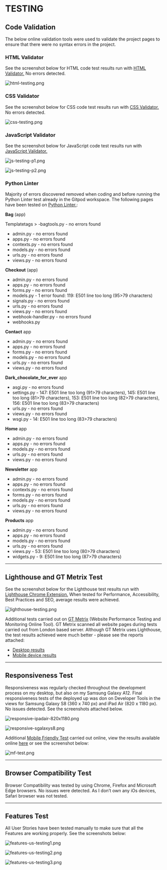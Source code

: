 # TESTING

## Code Validation
The below online validation tools were used to validate the project pages to ensure that there were no syntax errors in the project.

### HTML Validator
See the screenshot below for HTML code test results run with [HTML Validator.](https://validator.w3.org/) No errors detected.

![html-testing.png](./docs/images/html-testing.png)

### CSS Validator

See the screenshot below for CSS code test results run with [CSS Validator.](https://jigsaw.w3.org/css-validator/) No errors detected.

![css-testing.png](./docs/images/css-testing.png)

### JavaScript Validator

See the screenshot below for JavaScript code test results run with [JavaScript Validator.](https://jshint.com/)

![js-testing-p1.png](./docs/images/js-testing-p1.png)

![js-testing-p2.png](./docs/images/js-testing-p2.png)


### Python Linter

Majority of errors discovered removed when coding and before running the Python Linter test already in the Gitpod workspace.
The following pages have been tested on [Python Linter.](https://pep8ci.herokuapp.com/):

**Bag** (app)

Templatetags >
-bagtools.py - no errors found

- admin.py - no errors found
- apps.py - no errors found
- contexts.py - no errors found
- models.py - no errors found
- urls.py - no errors found
- views.py - no errors found


**Checkout** (app)
- admin.py - no errors found
- apps.py - no errors found
- forms.py - no errors found
- models.py - 1 error found: 119: E501 line too long (95>79 characters)
- signals.py - no errors found
- urls.py - no errors found
- views.py - no errors found
- webhook-handler.py - no errors found
- webhooks.py

**Contact** app
- admin.py - no errors found
- apps.py - no errors found
- forms.py - no errors found
- models.py - no errors found
- urls.py - no errors found
- views.py - no errors found


**Dark_chocolate_for_ever** app
- asgi.py - no errors found
- settings.py - 147: E501 line too long (91>79 characters),  145: E501 line too long (81>79 characters),  153: E501 line too long (82>79 characters),  156: E501 line too long (83>79 characters)
- urls.py - no errors found
- views.py - no errors found
- wsgi.py - 14: E501 line too long (83>79 characters)

**Home** app
- admin.py - no errors found
- apps.py - no errors found
- models.py - no errors found
- urls.py - no errors found
- views.py - no errors found

 **Newsletter** app
- admin.py - no errors found
- apps.py - no errors found
- contexts.py - no errors found
- forms.py - no errors found
- models.py - no errors found
- urls.py - no errors found
- views.py - no errors found

**Products** app

- admin.py - no errors found
- apps.py - no errors found
- models.py - no errors found
- urls.py - no errors found
- views.py - 53: E501 line too long (80>79 characters)
- widgets.py - 9: E501 line too long (87>79 characters)


---

## Lighthouse and GT Metrix Test

See the screenshot below for the Lighthouse test results run with [Lighthouse Chrome Extension.](https://chrome.google.com/webstore/detail/lighthouse/blipmdconlkpinefehnmjammfjpmpbjk) When tested for Performance, Accessibility, Best Practices and SEO, average results were achieved.

![lighthouse-testing.png](./docs/images/lighthouse-testing.png)

Additional tests carried out on [GT Metrix](https://gtmetrix.com/) (Website Performance Testing and Monitoring Online Tool). GT Metrix scanned all website pages during tests carried out from London based server. Although GT Metrix uses Lighthouse, the test results achieved were much better - please see the reports attached:

- [Desktop results](./docs/gtmetrix-report-desktop.pdf)
- [Mobile device results](./docs/gtmetrix-report-mobile.pdf)

---

## Responsiveness Test

Responsiveness was regularly checked throughout the development process on my desktop, but also on my Samsung Galaxy A12. Final responsiveness tests of the deployed up was don on Developer Tools in the views for Samsung Galaxy S8 (360 x 740 px) and iPad Air (820 x 1180 px). No issues detected. See the screenshots attached below.

![responsive-ipadair-820x1180.png](./docs/images/responsive-ipadair-820x1180.png)

![responsive-sgalaxys8.png](./docs/images/responsive-galaxys8.png)

Additional [Mobile Friendly Test](https://search.google.com/test/mobile-friendly) carried out online, view the results available online [here](https://search.google.com/test/mobile-friendly/result?id=MjCtJCfFnG2Op2TsBbPqqA) or see the screenshot below:

![mf-test.png](./docs/images/mf-test.png)

---

## Browser Compatibility Test

Browser Compatibility was tested by using Chrome, Firefox and Microsoft Edge browsers. No issues were detected. As I don’t own any iOs devices, Safari browser was not tested.

---


## Features Test
All User Stories have been tested manually to make sure that all the Features are working properly. See the screenshots below:

![features-us-testing1.png](./docs/images/features-us-testing1.png)

![features-us-testing2.png](./docs/images/features-us-testing2.png)

![features-us-testing3.png](./docs/images/features-us-testing3.png)


